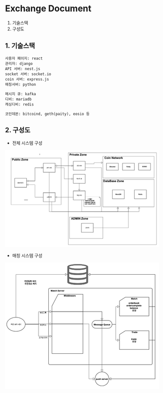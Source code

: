 # Exchange Document

1. 기술스택
2. 구성도



## 1. 기술스택

```
사용자 페이지: react
관리자: django
API 서버: nest.js
socket 서버: socket.io
coin 서버: express.js
매칭서버: python
```

```
메시지 큐: kafka
디비: mariadb
캐싱디비: redis
```

```
코인데몬: bitcoind, geth(paity), eosio 등
```



## 2. 구성도

* 전체 시스템 구성

![system_architecture](https://raw.githubusercontent.com/Exchange-M/oss-exchange-document/master/resource/system_architecture.png)

* 매칭 시스템 구성

![match_architecture](https://github.com/Exchange-M/oss-exchange-document/blob/master/resource/match_architecture.png?raw=true)



